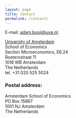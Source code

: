 ```yaml
---
layout: page
title: Contact
permalink: /contact/
---
```


E-mail: [adam.booij@uva.nl](mailto:adam.booij@uva.nl).

<p>
<a href="http://www.uva.nl/" target="_blank">University of Amsterdam</a><br>
School of Economics<br>
Section Microeconomics, E6.24<br>
Roetersstraat 11<br>
1018 WB Amsterdam<br>
The Netherlands<br>
tel. +31 020 525 5024<br>
</p>

<h3>Postal address:</h3>
<p>
Amsterdam School of Economics<br>
PO Box 15867<br>
1001 NJ Amsterdam<br>
The Netherlands<br>
</p>


